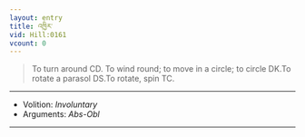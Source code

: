 ```yaml
---
layout: entry
title: འཁྱིར་
vid: Hill:0161
vcount: 0
---
```

> To turn around CD\. To wind round; to move in a circle; to circle DK\.To rotate a parasol DS\.To rotate, spin TC\.

---
* Volition: _Involuntary_
* Arguments: _Abs-Obl_

---

